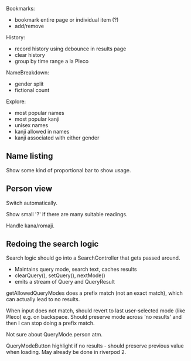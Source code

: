 Bookmarks:
 - bookmark entire page or individual item (?)
 - add/remove

History:
 - record history using debounce in results page
 - clear history
 - group by time range a la Pleco

NameBreakdown:
 - gender split
 - fictional count

Explore:
 - most popular names
 - most popular kanji
 - unisex names
 - kanji allowed in names
 - kanji associated with either gender


## Name listing

Show some kind of proportional bar to show usage.

## Person view

Switch automatically.

Show small '?' if there are many suitable readings.

Handle kana/romaji.

## Redoing the search logic

Search logic should go into a SearchController that gets passed around.
 - Maintains query mode, search text, caches results
 - clearQuery(), setQuery(), nextMode()
 - emits a stream of Query and QueryResult

getAllowedQueryModes does a prefix match (not an exact match), which
can actually lead to no results.

When input does not match, should revert to last user-selected mode
(like Pleco) e.g. on backspace. Should preserve mode across 'no results'
and then I can stop doing a prefix match.

Not sure about QueryMode.person atm.

QueryModeButton highlight if no results - should preserve previous value
when loading. May already be done in riverpod 2.